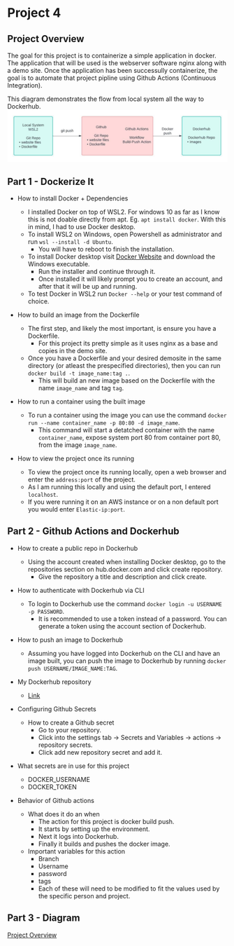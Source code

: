 # Project 4

## Project Overview

The goal for this project is to containerize a simple application in docker.
The application that will be used is the webserver software nginx along with a demo site.
Once the application has been successully containerize, the goal is to automate that project pipline 
using Github Actions (Continuous Integration).

This diagram demonstrates the flow from local system all the way to Dockerhub.
![Diagram](CI-Diagram.jpeg)

## Part 1 - Dockerize It

- How to install Docker + Dependencies
  - I installed Docker on top of WSL2. For windows 10 as far as I know this is not doable directly from apt.
    Eg. `apt install docker`. With this in mind, I had to use Docker desktop.
  - To install WSL2 on Windows, open Powershell as administrator and run `wsl --install -d Ubuntu`.
    - You will have to reboot to finish the installation.
  - To install Docker desktop visit [Docker Website](https://www.docker.com/products/docker-desktop/) and 
    download the Windows executable. 
    - Run the installer and continue through it.
    - Once installed it will likely prompt you to create an account, and after that it will be up and running.
  - To test Docker in WSL2 run `Docker --help` or your test command of choice.

- How to build an image from the Dockerfile
  - The first step, and likely the most important, is ensure you have a Dockerfile.
    - For this project its pretty simple as it uses nginx as a base and copies in the demo site.
  - Once you have a Dockerfile and your desired demosite in the same directory (or atleast the prespecified 
    directories), then you can run `docker build -t image_name:tag .`. 
    - This will build an new image based on the Dockerfile with the name `image_name` and tag `tag`.

- How to run a container using the built image
  - To run a container using the image you can use the command `docker run --name container_name -p 80:80 -d image_name`.
    - This command will start a detatched container with the name `container_name`, expose system port 80 from container 
      port 80, from the image `image_name`.

- How to view the project once its running
  - To view the project once its running locally, open a web browser and enter the `address:port` of the project.
  - As I am running this locally and using the default port, I entered `localhost`.
  - If you were running it on an AWS instance or on a non default port you would enter `Elastic-ip:port`.

## Part 2 - Github Actions and Dockerhub

- How to create a public repo in Dockerhub
  - Using the account created when installing Docker desktop, go to the repositories section on hub.docker.com and
    click create repository.
    - Give the repository a title and description and click create.

- How to authenticate with Dockerhub via CLI
  - To login to Dockerhub use the command `docker login -u USERNAME -p PASSWORD`.
    - It is recommended to use a token instead of a password. You can generate a token using the account section
      of Dockerhub.

- How to push an image to Dockerhub
  - Assuming you have logged into Dockerhub on the CLI and have an image built, you can push the image to Dockerhub 
    by running `docker push USERNAME/IMAGE_NAME:TAG`.

- My Dockerhub repository
  - [Link](https://hub.docker.com/repository/docker/angrynerd2103/nginx-test/general)

- Configuring Github Secrets
  - How to create a Github secret
    - Go to your repository.
    - Click into the settings tab -> Secrets and Variables -> actions -> repository secrets.
    - Click add new repository secret and add it.
 - What secrets are in use for this project
   - DOCKER_USERNAME
   - DOCKER_TOKEN

- Behavior of Github actions
  - What does it do an when
    - The action for this project is docker build push.
    - It starts by setting up the environment.
    - Next it logs into Dockerhub.
    - Finally it builds and pushes the docker image.
  - Important variables for this action
    - Branch
    - Username
    - password
    - tags
    - Each of these will need to be modified to fit the values used by the specific person and project.

## Part 3 - Diagram
[Project Overview](#Project-Overview)